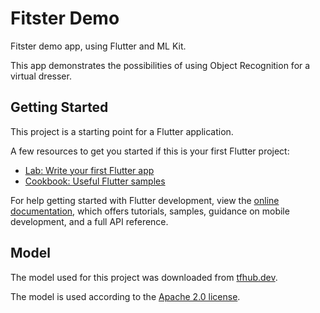 # Fitster Demo

Fitster demo app, using Flutter and ML Kit.

This app demonstrates the possibilities of using Object Recognition for a virtual dresser.

## Getting Started

This project is a starting point for a Flutter application.

A few resources to get you started if this is your first Flutter project:

- [Lab: Write your first Flutter app](https://docs.flutter.dev/get-started/codelab)
- [Cookbook: Useful Flutter samples](https://docs.flutter.dev/cookbook)

For help getting started with Flutter development, view the
[online documentation](https://docs.flutter.dev/), which offers tutorials,
samples, guidance on mobile development, and a full API reference.

## Model

The model used for this project was downloaded from [tfhub.dev](https://tfhub.dev/tensorflow/lite-model/mobilenet_v1_1.0_224_quantized/1/metadata/1).

The model is used according to the [Apache 2.0 license](https://opensource.org/licenses/Apache-2.0).
